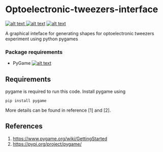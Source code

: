 # Optoelectronic-tweezers-interface

<p float="left">
<a href = "https://github.com/zaman13/Optoelectronic-tweezers-interface/tree/main/Codes"> <img src="https://img.shields.io/badge/Language-Python-blue" alt="alt text"> </a>
<a href = "https://github.com/zaman13/Optoelectronic-tweezers-interface/blob/main/LICENSE"> <img src="https://img.shields.io/github/license/zaman13/Poisson-solver-2D" alt="alt text"></a>
<a href = "https://github.com/zaman13/Optoelectronic-tweezers-interface/tree/main/Codes"> <img src="https://img.shields.io/badge/version-0.9.4-red" alt="alt text"> </a>
</p>

A graphical inteface for generating shapes for optoelectronic tweezers experiment using python pygames

### Package requirements
  - PyGame <a href = "https://www.pygame.org/news"> <img src="https://img.shields.io/badge/Pkg-PyGame-FF4500" alt="alt text"> </a>
 

## Requirements
pygame is required to run this code. Install pygame using 

```
pip install pygame
```
More details can be found in reference [1] and [2].


## References
1. https://www.pygame.org/wiki/GettingStarted
2. https://pypi.org/project/pygame/
